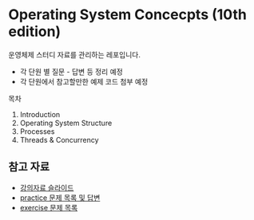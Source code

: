 # Operating System Concecpts (10th edition)

운영체제 스터디 자료를 관리하는 레포입니다.

* 각 단원 별 질문 - 답변 등 정리 예정
* 각 단원에서 참고할만한 예제 코드 첨부 예정

목차
1. Introduction
2. Operating System Structure
3. Processes
4. Threads & Concurrency

## 참고 자료

* [강의자료 슬라이드](https://codex.cs.yale.edu/avi/os-book/OS10/slide-dir/index.html)
* [practice 문제 목록 및 답변](https://codex.cs.yale.edu/avi/os-book/OS10/practice-exercises/index-solu.html)
* [exercise 문제 목록](https://codex.cs.yale.edu/avi/os-book/OS10/regular-exercises/index-exer.html)

